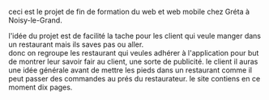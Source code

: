ceci est le projet de fin de formation du web et web mobile chez Gréta à Noisy-le-Grand.

l'idée du projet est de facilité la tache pour les client qui veule  manger dans un restaurant mais ils saves pas ou aller.  
donc on regroupe les restaurant qui veules adhérer à l'application pour but de montrer leur savoir fair au client, une sorte de publicité. 
le client il auras une idée générale avant de mettre les pieds dans un restaurant comme il peut passer des commandes au prés du restaurateur. 
le site contiens en ce moment dix pages. 


